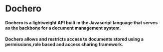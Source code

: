 # Dochero



#### Dochero is a lightweight API built in the Javascript language that serves as the backbone for a document management system.

#### Dochero allows and restricts access to documents stored using a permissions,role based and access sharing framework.
